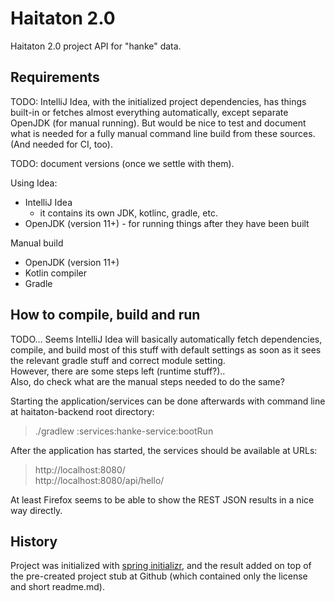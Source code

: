 # Haitaton 2.0
Haitaton 2.0 project API for "hanke" data.

## Requirements

TODO: IntelliJ Idea, with the initialized project dependencies, has things built-in or fetches almost
everything automatically, except separate OpenJDK (for manual running). But would be nice to test
and document what is needed for a fully manual command line build from these sources. (And needed for
CI, too).

TODO: document versions (once we settle with them).

Using Idea:
* IntelliJ Idea
   * it contains its own JDK, kotlinc, gradle, etc.
* OpenJDK (version 11+) - for running things after they have been built

Manual build
* OpenJDK (version 11+)
* Kotlin compiler
* Gradle


## How to compile, build and run

TODO... Seems IntelliJ Idea will basically automatically fetch dependencies, compile, and build
most of this stuff with default settings as soon as it sees the relevant gradle stuff and correct module setting.\
However, there are some steps left (runtime stuff?)..\
Also, do check what are the manual steps needed to do the same?

Starting the application/services can be done afterwards with command line at haitaton-backend root directory:
> ./gradlew :services:hanke-service:bootRun

After the application has started, the services should be available at URLs:
> http://localhost:8080/ \
> http://localhost:8080/api/hello/

At least Firefox seems to be able to show the REST JSON results in a nice way directly.

## History

Project was initialized with [spring initializr](https://start.spring.io/), and the result added
on top of the pre-created project stub at Github (which contained only the license and short readme.md).

